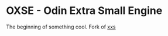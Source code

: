 # OXSE - Odin Extra Small Engine

The beginning of something cool. Fork of [xxs](https://github.com/enci/xxs)